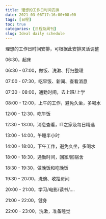 ```yaml
---
title: 理想的工作日时间安排
date: 2021-03-06T17:16:00+08:00
tags: [日程]
toc: true
categories: [日程及周刊]
slug: Ideal daily schedule
---
```


理想的工作日时间安排，可根据此安排灵活调整

<!--more-->

06:30，起床

06:30 - 07:00，做饭、洗漱、打扫整理

07:00 - 07:30，吃早饭、新闻、查看消息

07:30 - 08:00，通勤时间，去上班/上学

08:00 - 12:00，上午的工作，避免久坐，多喝水

12:00 - 12:30，吃午饭

12:30 - 13:00，消息查看，IT之家及每日精选

13:00 - 14:00，午睡半小时

14:00 - 18:00，下午工作，避免久坐，多喝水

18:00 - 18:30，通勤时间，回家/回宿舍

18:30 - 19:30，做晚饭和吃晚饭

19:30 - 20:00，洗碗、收拾房间

20:00 - 21:00，学习/电影/读书/....

21:00 - 22:00，健身

22:00 - 23:00，洗漱，准备睡觉

